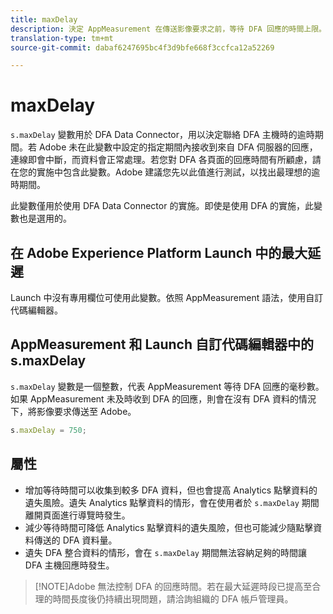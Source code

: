 ```yaml
---
title: maxDelay
description: 決定 AppMeasurement 在傳送影像要求之前，等待 DFA 回應的時間上限。
translation-type: tm+mt
source-git-commit: dabaf6247695bc4f3d9bfe668f3ccfca12a52269

---
```



# maxDelay

`s.maxDelay` 變數用於 DFA Data Connector，用以決定聯絡 DFA 主機時的逾時期間。若 Adobe 未在此變數中設定的指定期間內接收到來自 DFA 伺服器的回應，連線即會中斷，而資料會正常處理。若您對 DFA 各頁面的回應時間有所顧慮，請在您的實施中包含此變數。Adobe 建議您先以此值進行測試，以找出最理想的逾時期間。

此變數僅用於使用 DFA Data Connector 的實施。即使是使用 DFA 的實施，此變數也是選用的。

## 在 Adobe Experience Platform Launch 中的最大延遲

Launch 中沒有專用欄位可使用此變數。依照 AppMeasurement 語法，使用自訂代碼編輯器。

## AppMeasurement 和 Launch 自訂代碼編輯器中的 s.maxDelay

`s.maxDelay` 變數是一個整數，代表 AppMeasurement 等待 DFA 回應的毫秒數。如果 AppMeasurement 未及時收到 DFA 的回應，則會在沒有 DFA 資料的情況下，將影像要求傳送至 Adobe。

```js
s.maxDelay = 750;
```

## 屬性

* 增加等待時間可以收集到較多 DFA 資料，但也會提高 Analytics 點擊資料的遺失風險。遺失 Analytics 點擊資料的情形，會在使用者於 `s.maxDelay` 期間離開頁面進行導覽時發生。
* 減少等待時間可降低 Analytics 點擊資料的遺失風險，但也可能減少隨點擊資料傳送的 DFA 資料量。
* 遺失 DFA 整合資料的情形，會在 `s.maxDelay` 期間無法容納足夠的時間讓 DFA 主機回應時發生。

>[!NOTE]Adobe 無法控制 DFA 的回應時間。若在最大延遲時段已提高至合理的時間長度後仍持續出現問題，請洽詢組織的 DFA 帳戶管理員。
